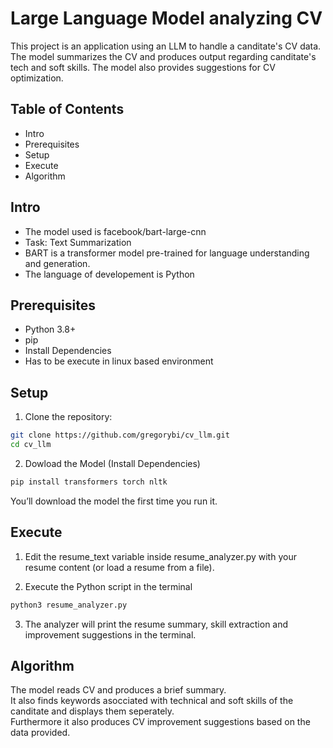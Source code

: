 # Large Language Model analyzing CV

This project is an application using an LLM to handle a canditate's CV data.
The model summarizes the CV and produces output regarding canditate's tech and soft skills.
The model also provides suggestions for CV optimization.

## Table of Contents

- Intro
- Prerequisites
- Setup
- Execute
- Algorithm

## Intro
- The model used is facebook/bart-large-cnn
- Task: Text Summarization
- BART is a transformer model pre-trained for language understanding and generation.
- The language of developement is Python

## Prerequisites
- Python 3.8+
- pip
- Install Dependencies
- Has to be execute in linux based environment

## Setup
1. Clone the repository:

```bash
git clone https://github.com/gregorybi/cv_llm.git
cd cv_llm
```

2. Dowload the Model (Install Dependencies)
```bash
pip install transformers torch nltk
```
You’ll download the model the first time you run it.

## Execute
1. Edit the resume_text variable inside resume_analyzer.py with your resume content (or load a resume from a file).
   
2. Execute the Python script in the terminal

```bash
python3 resume_analyzer.py
```
3. The analyzer will print the resume summary, skill extraction and improvement suggestions in the terminal.

## Algorithm
The model reads CV and produces a brief summary.\
It also finds keywords asocciated with technical and soft skills of the canditate and displays them seperately.\
Furthermore it also produces CV improvement suggestions based on the data provided.
